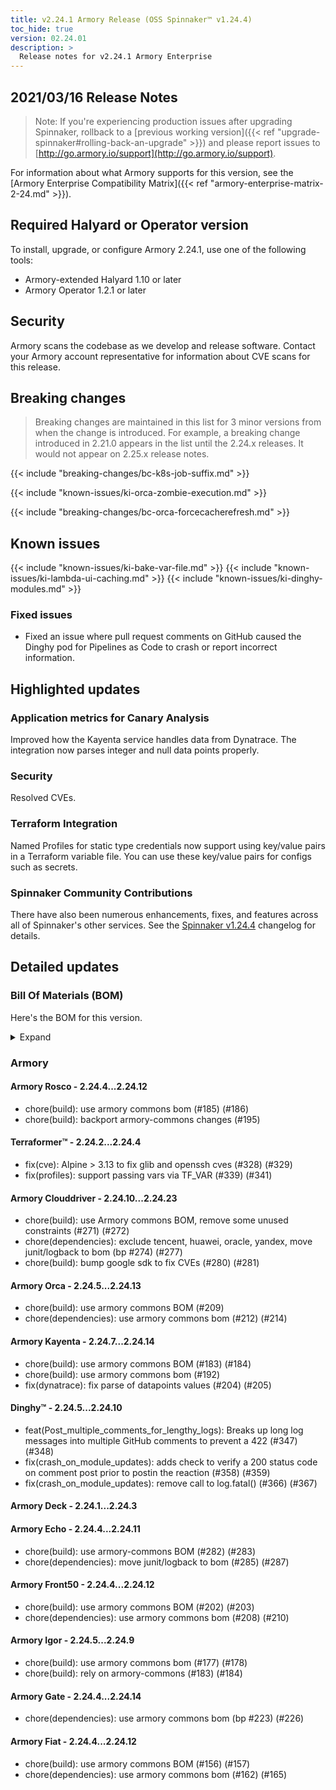 ```yaml
---
title: v2.24.1 Armory Release (OSS Spinnaker™ v1.24.4)
toc_hide: true
version: 02.24.01
description: >
  Release notes for v2.24.1 Armory Enterprise
---
```


## 2021/03/16 Release Notes

> Note: If you're experiencing production issues after upgrading Spinnaker, rollback to a [previous working version]({{< ref "upgrade-spinnaker#rolling-back-an-upgrade" >}}) and please report issues to [http://go.armory.io/support](http://go.armory.io/support).

For information about what Armory supports for this version, see the [Armory Enterprise Compatibility Matrix]({{< ref "armory-enterprise-matrix-2-24.md" >}}).

## Required Halyard or Operator version

To install, upgrade, or configure Armory 2.24.1, use one of the following tools:

- Armory-extended Halyard 1.10 or later
- Armory Operator 1.2.1 or later

## Security

Armory scans the codebase as we develop and release software. Contact your Armory account representative for information about CVE scans for this release.

## Breaking changes
<!-- Copy/paste from the previous version if there are recent ones. We can drop breaking changes after 3 minor versions. Add new ones from OSS and Armory. -->
> Breaking changes are maintained in this list for 3 minor versions from when the change is introduced. For example, a breaking change introduced in 2.21.0 appears in the list until the 2.24.x releases. It would not appear on 2.25.x release notes.

{{< include "breaking-changes/bc-k8s-job-suffix.md" >}}

<!-- Moved this to Breaking changes instead of KI. Didn't bother renaming it. -->
{{< include "known-issues/ki-orca-zombie-execution.md" >}}

{{< include "breaking-changes/bc-orca-forcecacherefresh.md" >}}


## Known issues
<!-- Copy/paste known issues from the previous version if they're not fixed. Add new ones from OSS and Armory. If there aren't any issues, state that so readers don't think we forgot to fill out this section. -->
{{< include "known-issues/ki-bake-var-file.md" >}}
{{< include "known-issues/ki-lambda-ui-caching.md" >}}
{{< include "known-issues/ki-dinghy-modules.md" >}}

### Fixed issues

* Fixed an issue where pull request comments on GitHub caused the Dinghy pod for Pipelines as Code to crash or report incorrect information.

## Highlighted updates

<!--
Each item category (such as UI) under here should be an h3 (###). List the following info that service owners should be able to provide:
- Major changes or new features we want to call out for Armory and OSS. Changes should be grouped under end user understandable sections. For example, instead of Deck, use UI. Instead of Fiat, use Permissions.
- Fixes to any known issues from previous versions that we have in release notes. These can all be grouped under a Fixed issues H3.
-->

### Application metrics for Canary Analysis

Improved how the Kayenta service handles data from Dynatrace. The integration now parses integer and null data points properly. 

### Security

Resolved CVEs.

### Terraform Integration

Named Profiles for static type credentials now support using key/value pairs in a Terraform variable file. You can use these key/value pairs for configs such as secrets.


###  Spinnaker Community Contributions

There have also been numerous enhancements, fixes, and features across all of Spinnaker's other services. See the
[Spinnaker v1.24.4](https://spinnaker.io/changelogs/1.24.4-changelog/) changelog for details.

## Detailed updates

### Bill Of Materials (BOM)

Here's the BOM for this version.
<details><summary>Expand</summary>
<pre class="highlight">
<code>version: 2.24.1
timestamp: "2021-03-16 11:55:29"
services:
    clouddriver:
        commit: b3e8200e
        version: 2.24.23
    deck:
        commit: 8a779fcb
        version: 2.24.3
    dinghy:
        commit: badda447
        version: 2.24.10
    echo:
        commit: 58e19e4d
        version: 2.24.11
    fiat:
        commit: 5acc8fbc
        version: 2.24.12
    front50:
        commit: 683f90b4
        version: 2.24.12
    gate:
        commit: 162f0379
        version: 2.24.14
    igor:
        commit: 0abefd92
        version: 2.24.9
    kayenta:
        commit: af2612d0
        version: 2.24.14
    monitoring-daemon:
        version: 2.24.0
    monitoring-third-party:
        version: 2.24.0
    orca:
        commit: fa3ca91a
        version: 2.24.13
    rosco:
        commit: 3e3e744c
        version: 2.24.12
    terraformer:
        commit: e2d6b847
        version: 2.24.4
dependencies:
    redis:
        version: 2:2.8.4-2
artifactSources:
    dockerRegistry: docker.io/armory
</code>
</pre>
</details>

### Armory


#### Armory Rosco - 2.24.4...2.24.12

  - chore(build): use armory commons bom  (#185) (#186)
  - chore(build): backport armory-commons changes (#195)


#### Terraformer™ - 2.24.2...2.24.4

  - fix(cve): Alpine > 3.13 to fix glib and openssh cves (#328) (#329)
  - fix(profiles): support passing vars via TF_VAR (#339) (#341)

#### Armory Clouddriver - 2.24.10...2.24.23

  - chore(build): use Armory commons BOM, remove some unused constraints (#271) (#272)
  - chore(dependencies): exclude tencent, huawei, oracle, yandex, move junit/logback to bom (bp #274) (#277)
  - chore(build): bump google sdk to fix CVEs (#280) (#281)

#### Armory Orca - 2.24.5...2.24.13

  - chore(build): use armory commons BOM (#209)
  - chore(dependencies): use armory commons bom (#212) (#214)

#### Armory Kayenta - 2.24.7...2.24.14

  - chore(build): use armory commons BOM (#183) (#184)
  - chore(build): use armory commons bom (#192)
  - fix(dynatrace): fix parse of datapoints values (#204) (#205)

#### Dinghy™ - 2.24.5...2.24.10

  - feat(Post_multiple_comments_for_lengthy_logs): Breaks up long log messages into multiple GitHub comments to prevent a 422 (#347) (#348)
  - fix(crash_on_module_updates): adds check to verify a 200 status code on comment post prior to postin the reaction (#358) (#359)
  - fix(crash_on_module_updates): remove call to log.fatal() (#366) (#367)

#### Armory Deck - 2.24.1...2.24.3


#### Armory Echo - 2.24.4...2.24.11

  - chore(build): use armory-commons BOM (#282) (#283)
  - chore(dependencies): move junit/logback to bom (#285) (#287)

#### Armory Front50 - 2.24.4...2.24.12

  - chore(build): use armory commons BOM (#202) (#203)
  - chore(dependencies): use armory commons bom (#208) (#210)

#### Armory Igor - 2.24.5...2.24.9

  - chore(build): use armory commons bom (#177) (#178)
  - chore(build): rely on armory-commons (#183) (#184)

#### Armory Gate - 2.24.4...2.24.14

  - chore(dependencies): use armory commons bom (bp #223) (#226)
  
#### Armory Fiat - 2.24.4...2.24.12

  - chore(build): use armory commons BOM (#156) (#157)
  - chore(dependencies): use armory commons bom (#162) (#165)
